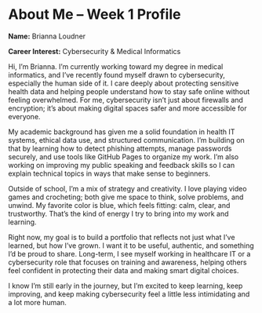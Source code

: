 # About Me – Week 1 Profile

**Name:** Brianna Loudner

**Career Interest:** Cybersecurity & Medical Informatics

Hi, I’m Brianna. I’m currently working toward my degree in medical informatics, and I’ve recently found myself drawn to cybersecurity, especially the human side of it. I care deeply about protecting sensitive health data and helping people understand how to stay safe online without feeling overwhelmed. For me, cybersecurity isn’t just about firewalls and encryption; it’s about making digital spaces safer and more accessible for everyone.

My academic background has given me a solid foundation in health IT systems, ethical data use, and structured communication. I’m building on that by learning how to detect phishing attempts, manage passwords securely, and use tools like GitHub Pages to organize my work. I’m also working on improving my public speaking and feedback skills so I can explain technical topics in ways that make sense to beginners.

Outside of school, I’m a mix of strategy and creativity. I love playing video games and crocheting; both give me space to think, solve problems, and unwind. My favorite color is blue, which feels fitting: calm, clear, and trustworthy. That’s the kind of energy I try to bring into my work and learning.

Right now, my goal is to build a portfolio that reflects not just what I’ve learned, but how I’ve grown. I want it to be useful, authentic, and something I’d be proud to share. Long-term, I see myself working in healthcare IT or a cybersecurity role that focuses on training and awareness, helping others feel confident in protecting their data and making smart digital choices.

I know I’m still early in the journey, but I’m excited to keep learning, keep improving, and keep making cybersecurity feel a little less intimidating and a lot more human.

